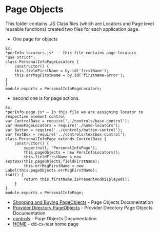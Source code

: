 # Page Objects 


This folder contains .JS Class files (which are Locators and Page level reusable functions) created two files for each application page.
* One page for objects
 
```
Ex:
*perInfo-locators.js*  - this file contains page locators
"use strict";
class PersonalInfoPageLocators {
    constructor() {
    this.fieldFirstName = by.id('firstName');
    this.errMsgFirstName = by.id('firstName-error');
}
}
module.exports = PersonalInfoPageLocators;
```

* second one is for page actions.

```
Ex: 
*perInfo-page.js* – In this file we are assigning locator to respective element control
var ControlBase = require('../controls/base-control');
var HomePageLocators = require('./home-locators');
var Button = require('../controls/button-control');
var TextBox = require('../controls/textbox-control');
class PersonalInfoPage extends ControlBase {
    constructor() {
        super(null, 'PersonalInfoPage');
        this.pageObjects = new PersInfoLocators();
        this.fieldFirstName = new TextBox(this.pageObjects.fieldFirstName);
        this.errMsgFirstName = new Label(this.pageObjects.errMsgFirstName);
isAt() {
        return this.firstName.isPresentAndDisplayed();
    }
}
module.exports = PersonalInfoPage;
```

* [Shopping and Buying PageObjects](../shopping_pageObjects/index.html) - Page Objects Documentation
* [Provider Directory PageObjects](../PD_pageObjects/index.html) - Provider Directory Page Objects Documentation
* [controls](../controls/index.html) - Page Objects Documentation
* [HOME](../index.html) - dd-cx-test home page
